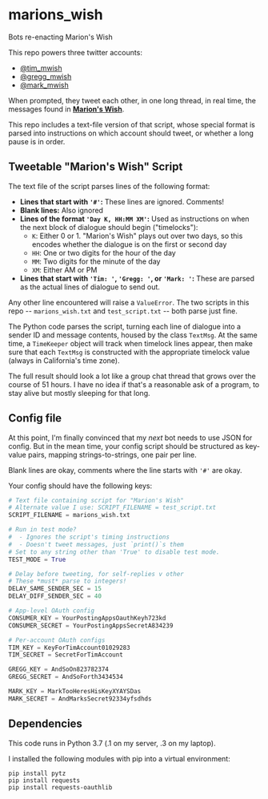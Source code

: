 # marions_wish

Bots re-enacting Marion's Wish

This repo powers three twitter accounts:

*  [@tim_mwish](https://twitter.com/tim_mwish)
*  [@gregg_mwish](https://twitter.com/gregg_mwish)
*  [@mark_mwish](https://twitter.com/mark_mwish)

When prompted, they tweet each other, in one long thread, in real time, the
messages found in [**Marion's Wish**](https://marionswish.com).

This repo includes a text-file version of that script, whose special format is
parsed into instructions on which account should tweet, or whether a long pause
is in order.

## Tweetable "Marion's Wish" Script

The text file of the script parses lines of the following format:

*  **Lines that start with `'#'`:** These lines are ignored.  Comments!
*  **Blank lines:** Also ignored
*  **Lines of the format `'Day K, HH:MM XM'`:** Used as instructions on when the
    next block of dialogue should begin ("timelocks"):
      * `K`: Either 0 or 1.  "Marion's Wish" plays out over two days, so this
          encodes whether the dialogue is on the first or second day
      * `HH`: One or two digits for the hour of the day
      * `MM`: Two digits for the minute of the day
      * `XM`: Either AM or PM
*  **Lines that start with `'Tim: '`, `'Gregg: '`, or `'Mark: '`:** These are
    parsed as the actual lines of dialogue to send out.

Any other line encountered will raise a `ValueError`.  The two scripts in this
repo -- `marions_wish.txt` and `test_script.txt` -- both parse just fine.

The Python code parses the script, turning each line of dialogue into a
sender ID and message contents, housed by the class `TextMsg`.  At the same
time, a `TimeKeeper` object will track when timelock lines appear, then make
sure that each `TextMsg` is constructed with the appropriate timelock value
(always in California's time zone).

The full result should look a lot like a group chat thread that grows over the
course of 51 hours.  I have no idea if that's a reasonable ask of a program, to
stay alive but mostly sleeping for that long.

## Config file

At this point, I'm finally convinced that my *next* bot needs to use JSON for
config.  But in the mean time, your config script should be structured as
key-value pairs, mapping strings-to-strings, one pair per line.

Blank lines are okay, comments where the line starts with `'#'` are okay.

Your config should have the following keys:

```python
# Text file containing script for "Marion's Wish"
# Alternate value I use: SCRIPT_FILENAME = test_script.txt
SCRIPT_FILENAME = marions_wish.txt

# Run in test mode?
#  - Ignores the script's timing instructions
#  - Doesn't tweet messages, just `print()`s them
# Set to any string other than 'True' to disable test mode.
TEST_MODE = True

# Delay before tweeting, for self-replies v other
# These *must* parse to integers!
DELAY_SAME_SENDER_SEC = 15
DELAY_DIFF_SENDER_SEC = 40

# App-level OAuth config
CONSUMER_KEY = YourPostingAppsOauthKeyh723kd
CONSUMER_SECRET = YourPostingAppsSecretA834239

# Per-account OAuth configs
TIM_KEY = KeyForTimAccount01029283
TIM_SECRET = SecretForTimAccount

GREGG_KEY = AndSoOn823782374
GREGG_SECRET = AndSoForth3434534

MARK_KEY = MarkTooHeresHisKeyXYAYSDas
MARK_SECRET = AndMarksSecret92334yfsdhds
```

## Dependencies

This code runs in Python 3.7 (.1 on my server, .3 on my laptop).

I installed the following modules with pip into a virtual environment:

```shell
pip install pytz
pip install requests
pip install requests-oauthlib
```
